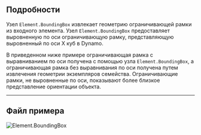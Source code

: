 ## Подробности
Узел `Element.BoundingBox` извлекает геометрию ограничивающей рамки из входного элемента. Узел `Element.BoundingBox` предоставляет выровненную по оси ограничивающую рамку, представляющую выровненный по оси X куб в Dynamo.

В приведенном ниже примере ограничивающая рамка с выравниванием по оси получена с помощью узла `Element.BoundingBox`, а ограничивающая рамка без выравнивания по оси получена путем извлечения геометрии экземпляров семейства. Ограничивающие рамки, не выровненные по оси, показывают более близкое представление ориентации объекта.
___
## Файл примера

![Element.BoundingBox](./Revit.Elements.Element.BoundingBox_img.jpg)
